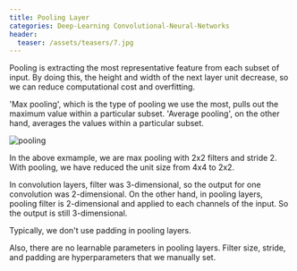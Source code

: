 ```yaml
---
title: Pooling Layer
categories: Deep-Learning Convolutional-Neural-Networks
header:
  teaser: /assets/teasers/7.jpg
---
```


Pooling is extracting the most representative feature from each subset of input. By doing this, the height and width of the next layer unit decrease, so we can reduce computational cost and overfitting.

'Max pooling', which is the type of pooling we use the most, pulls out the maximum value within a particular subset. 'Average pooling', on the other hand, averages the values within a particular subset.

![pooling](https://lh3.googleusercontent.com/CTL4g886LRzBVwad_sbmLJ2uHQzJbdT89hvqYyJOgCbrGmLkCzqQtXo5B7bH-gbqDGaJTMMvLJ5gQS826GWm8nvOWKnnPwfbP1_T6Qb3RqB4kq0GPwXPY4C_Cv84YN8Y-aWQv71rrQ=w2400)

In the above exmample, we are max pooling with 2x2 filters and stride 2. With pooling, we have reduced the unit size from 4x4 to 2x2.

In convolution layers, filter was 3-dimensional, so the output for one convolution was 2-dimensional. On the other hand, in pooling layers, pooling filter is 2-dimensional and applied to each channels of the input. So the output is still 3-dimensional.

Typically, we don't use padding in pooling layers.

Also, there are no learnable parameters in pooling layers. Filter size, stride, and padding are hyperparameters that we manually set.
